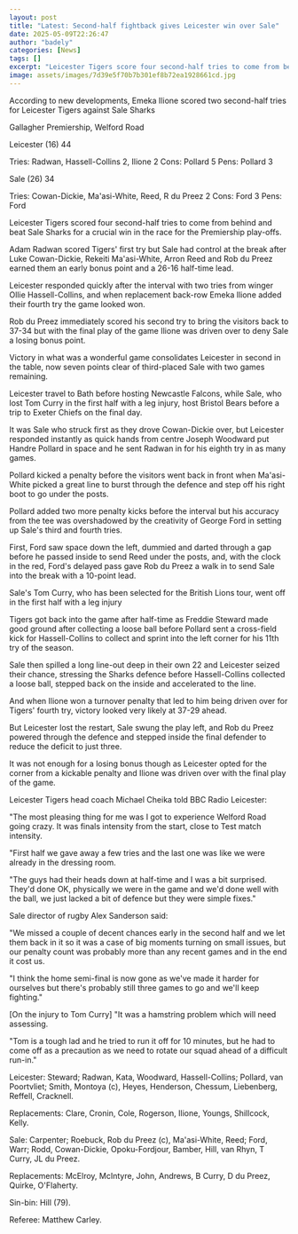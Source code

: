 ```yaml
---
layout: post
title: "Latest: Second-half fightback gives Leicester win over Sale"
date: 2025-05-09T22:26:47
author: "badely"
categories: [News]
tags: []
excerpt: "Leicester Tigers score four second-half tries to come from behind and beat Sale Sharks for a crucial win in the race for the Premiership play-offs."
image: assets/images/7d39e5f70b7b301ef8b72ea1928661cd.jpg
---
```


According to new developments, Emeka Ilione scored two second-half tries for Leicester Tigers against Sale Sharks

Gallagher Premiership, Welford Road

Leicester (16) 44

Tries: Radwan, Hassell-Collins 2, Ilione 2 Cons: Pollard 5 Pens: Pollard 3

Sale (26) 34

Tries: Cowan-Dickie, Ma'asi-White, Reed, R du Preez 2 Cons: Ford 3 Pens: Ford

Leicester Tigers scored four second-half tries to come from behind and beat Sale Sharks for a crucial win in the race for the Premiership play-offs.

Adam Radwan scored Tigers' first try but Sale had control at the break after Luke Cowan-Dickie, Rekeiti Ma'asi-White, Arron Reed and Rob du Preez earned them an early bonus point and a 26-16 half-time lead.

Leicester responded quickly after the interval with two tries from winger Ollie Hassell-Collins, and when replacement back-row Emeka Ilione added their fourth try the game looked won.

Rob du Preez immediately scored his second try to bring the visitors back to 37-34 but with the final play of the game Ilione was driven over to deny Sale a losing bonus point.

Victory in what was a wonderful game consolidates Leicester in second in the table, now seven points clear of third-placed Sale with two games remaining.

Leicester travel to Bath before hosting Newcastle Falcons, while Sale, who lost Tom Curry in the first half with a leg injury, host Bristol Bears before a trip to Exeter Chiefs on the final day.

It was Sale who struck first as they drove Cowan-Dickie over, but Leicester responded instantly as quick hands from centre Joseph Woodward put Handre Pollard in space and he sent Radwan in for his eighth try in as many games.

Pollard kicked a penalty before the visitors went back in front when Ma'asi-White picked a great line to burst through the defence and step off his right boot to go under the posts.

Pollard added two more penalty kicks before the interval but his accuracy from the tee was overshadowed by the creativity of George Ford in setting up Sale's third and fourth tries.

First, Ford saw space down the left, dummied and darted through a gap before he passed inside to send Reed under the posts, and, with the clock in the red, Ford's delayed pass gave Rob du Preez a walk in to send Sale into the break with a 10-point lead.

Sale's Tom Curry, who has been selected for the British Lions tour, went off in the first half with a leg injury

Tigers got back into the game after half-time as Freddie Steward made good ground after collecting a loose ball before Pollard sent a cross-field kick for Hassell-Collins to collect and sprint into the left corner for his 11th try of the season.

Sale then spilled a long line-out deep in their own 22 and Leicester seized their chance, stressing the Sharks defence before Hassell-Collins collected a loose ball, stepped back on the inside and accelerated to the line.

And when Ilione won a turnover penalty that led to him being driven over for Tigers' fourth try, victory looked very likely at 37-29 ahead.

But Leicester lost the restart, Sale swung the play left, and Rob du Preez powered through the defence and stepped inside the final defender to reduce the deficit to just three.

It was not enough for a losing bonus though as Leicester opted for the corner from a kickable penalty and Ilione was driven over with the final play of the game.

Leicester Tigers head coach Michael Cheika told BBC Radio Leicester:

"The most pleasing thing for me was I got to experience Welford Road going crazy. It was finals intensity from the start, close to Test match intensity.

"First half we gave away a few tries and the last one was like we were already in the dressing room.

"The guys had their heads down at half-time and I was a bit surprised. They'd done OK, physically we were in the game and we'd done well with the ball, we just lacked a bit of defence but they were simple fixes."

Sale director of rugby Alex Sanderson said:

"We missed a couple of decent chances early in the second half and we let them back in it so it was a case of big moments turning on small issues, but our penalty count was probably more than any recent games and in the end it cost us.

"I think the home semi-final is now gone as we've made it harder for ourselves but there's probably still three games to go and we'll keep fighting."

[On the injury to Tom Curry] "It was a hamstring problem which will need assessing.

"Tom is a tough lad and he tried to run it off for 10 minutes, but he had to come off as a precaution as we need to rotate our squad ahead of a difficult run-in."

Leicester: Steward; Radwan, Kata, Woodward, Hassell-Collins; Pollard, van Poortvliet; Smith, Montoya (c), Heyes, Henderson, Chessum, Liebenberg, Reffell, Cracknell.

Replacements: Clare, Cronin, Cole, Rogerson, Ilione, Youngs, Shillcock, Kelly.

Sale: Carpenter; Roebuck, Rob du Preez (c), Ma'asi-White, Reed; Ford, Warr; Rodd, Cowan-Dickie, Opoku-Fordjour, Bamber, Hill, van Rhyn, T Curry, JL du Preez.

Replacements: McElroy, McIntyre, John, Andrews, B Curry, D du Preez, Quirke, O'Flaherty.

Sin-bin: Hill (79).

Referee: Matthew Carley.

